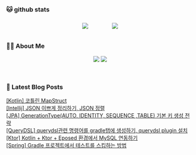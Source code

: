
###  🐱 github stats  

<div id="main" align="center">
    <img src="https://github-readme-stats.vercel.app/api?username=peterica&count_private=true&show_icons=true&theme=radical"
        style="height: auto; margin-left: 20px; margin-right: 20px; padding: 10px;"/>
    <img src="https://github-readme-stats.vercel.app/api/top-langs/?username=peterica&layout=compact"   
        style="height: auto; margin-left: 20px; margin-right: 20px; padding: 10px;"/>
</div>

###  💁‍♀️ About Me  
<p align="center">
    <a href="https://peterica.tistory.com/"><img src="https://img.shields.io/badge/Blog-FF5722?style=flat-square&logo=Blogger&logoColor=white"/></a>
    <a href="mailto:ilovefran.ofm@gmail.com"><img src="https://img.shields.io/badge/Gmail-d14836?style=flat-square&logo=Gmail&logoColor=white&link=ilovefran.ofm@gmail.com"/></a>
</p>

<br>

### 📕 Latest Blog Posts   

<a href ="https://peterica.tistory.com/399"> [Kotlin] 코틀린 MapStruct </a> <br><a href ="https://peterica.tistory.com/597"> [Intellij] JSON 이쁘게 정리하기, JSON 정렬 </a> <br><a href ="https://peterica.tistory.com/606"> [JPA] GenerationType(AUTO, IDENTITY, SEQUENCE ,TABLE) 기본 키 생성 전략 </a> <br><a href ="https://peterica.tistory.com/699"> [QueryDSL] querydsl관련 명령어를 gradle탭에 생성하기, querydsl plugin 설치 </a> <br><a href ="https://peterica.tistory.com/697"> [Ktor] Kotlin + Ktor + Eposed 환경에서 MySQL 연동하기 </a> <br><a href ="https://peterica.tistory.com/628"> [Spring] Gradle 프로젝트에서 테스트를 스킵하는 방법 </a> <br>